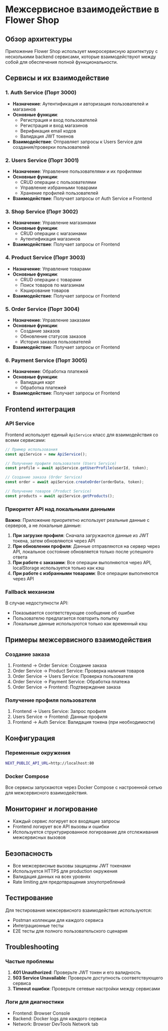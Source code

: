# Межсервисное взаимодействие в Flower Shop

## Обзор архитектуры

Приложение Flower Shop использует микросервисную архитектуру с несколькими backend сервисами, которые взаимодействуют между собой для обеспечения полной функциональности.

## Сервисы и их взаимодействие

### 1. Auth Service (Порт 3000)
- **Назначение**: Аутентификация и авторизация пользователей и магазинов
- **Основные функции**:
  - Регистрация и вход пользователей
  - Регистрация и вход магазинов
  - Верификация email кодов
  - Валидация JWT токенов
- **Взаимодействие**: Отправляет запросы к Users Service для создания/проверки пользователей

### 2. Users Service (Порт 3001)
- **Назначение**: Управление пользователями и их профилями
- **Основные функции**:
  - CRUD операции с пользователями
  - Управление избранными товарами
  - Хранение профилей пользователей
- **Взаимодействие**: Получает запросы от Auth Service и Frontend

### 3. Shop Service (Порт 3002)
- **Назначение**: Управление магазинами
- **Основные функции**:
  - CRUD операции с магазинами
  - Аутентификация магазинов
- **Взаимодействие**: Получает запросы от Frontend

### 4. Product Service (Порт 3003)
- **Назначение**: Управление товарами
- **Основные функции**:
  - CRUD операции с товарами
  - Поиск товаров по магазинам
  - Кэширование товаров
- **Взаимодействие**: Получает запросы от Frontend

### 5. Order Service (Порт 3004)
- **Назначение**: Управление заказами
- **Основные функции**:
  - Создание заказов
  - Обновление статусов заказов
  - История заказов пользователей
- **Взаимодействие**: Получает запросы от Frontend

### 6. Payment Service (Порт 3005)
- **Назначение**: Обработка платежей
- **Основные функции**:
  - Валидация карт
  - Обработка платежей
- **Взаимодействие**: Получает запросы от Frontend

## Frontend интеграция

### API Service
Frontend использует единый `ApiService` класс для взаимодействия со всеми сервисами:

```typescript
// Пример использования
const apiService = new ApiService();

// Получение профиля пользователя (Users Service)
const profile = await apiService.getUserProfile(userId, token);

// Создание заказа (Order Service)
const order = await apiService.createOrder(orderData, token);

// Получение товаров (Product Service)
const products = await apiService.getProducts();
```

### Приоритет API над локальными данными

**Важно**: Приложение приоритетно использует реальные данные с серверов, а не локальные данные:

1. **При загрузке профиля**: Сначала загружаются данные из JWT токена, затем обновляются через API
2. **При обновлении профиля**: Данные отправляются на сервер через API, локальное состояние обновляется только после успешного ответа
3. **При работе с заказами**: Все операции выполняются через API, localStorage используется только как кэш
4. **При работе с избранными товарами**: Все операции выполняются через API

### Fallback механизм

В случае недоступности API:
- Показывается соответствующее сообщение об ошибке
- Пользователю предлагается повторить попытку
- Локальные данные используются только как временный кэш

## Примеры межсервисного взаимодействия

### Создание заказа
1. Frontend → Order Service: Создание заказа
2. Order Service → Product Service: Проверка наличия товаров
3. Order Service → Users Service: Проверка пользователя
4. Order Service → Payment Service: Обработка платежа
5. Order Service → Frontend: Подтверждение заказа

### Получение профиля пользователя
1. Frontend → Users Service: Запрос профиля
2. Users Service → Frontend: Данные профиля
3. Frontend → Auth Service: Валидация токена (при необходимости)

## Конфигурация

### Переменные окружения
```bash
NEXT_PUBLIC_API_URL=http://localhost:80
```

### Docker Compose
Все сервисы запускаются через Docker Compose с настроенной сетью для межсервисного взаимодействия.

## Мониторинг и логирование

- Каждый сервис логирует все входящие запросы
- Frontend логирует все API вызовы и ошибки
- Используется структурированное логирование для отслеживания межсервисных вызовов

## Безопасность

- Все межсервисные вызовы защищены JWT токенами
- Используется HTTPS для production окружения
- Валидация данных на всех уровнях
- Rate limiting для предотвращения злоупотреблений

## Тестирование

Для тестирования межсервисного взаимодействия используются:
- Postman коллекции для каждого сервиса
- Интеграционные тесты
- E2E тесты для полного пользовательского сценария

## Troubleshooting

### Частые проблемы
1. **401 Unauthorized**: Проверьте JWT токен и его валидность
2. **503 Service Unavailable**: Проверьте доступность соответствующего сервиса
3. **Timeout ошибки**: Проверьте сетевые настройки между сервисами

### Логи для диагностики
- Frontend: Browser Console
- Backend: Docker logs для каждого сервиса
- Network: Browser DevTools Network tab

